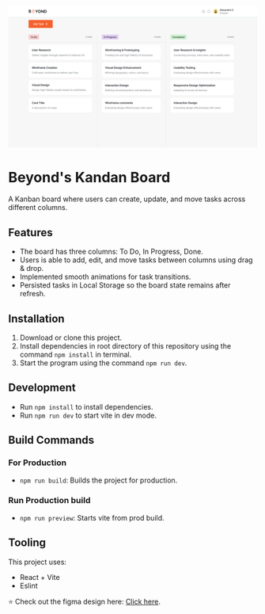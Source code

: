 <img width="1482" alt="design" src="https://github.com/StrixV54/beyond_kanban/blob/main/src/assets/site.png">

# Beyond's Kandan Board

A Kanban board where users can create, update, and move tasks across different columns.

## Features

- The board has three columns: To Do, In Progress, Done.
- Users is able to add, edit, and move tasks between columns using drag & drop.
- Implemented smooth animations for task transitions.
- Persisted tasks in Local Storage so the board state remains after refresh.

## Installation

1. Download or clone this project.
2. Install dependencies in root directory of this repository using the command `npm install` in terminal.
3. Start the program using the command `npm run dev`.

## Development

-   Run `npm install` to install dependencies.
-   Run `npm run dev` to start vite in dev mode.

## Build Commands

### For Production

-   `npm run build`: Builds the project for production.

### Run Production build

-   `npm run preview`: Starts vite from prod build.

## Tooling

This project uses:

-   React + Vite
-   Eslint

⭐ Check out the figma design here: [Click here](https://www.figma.com/plugin-docs/api/api-overview/).
